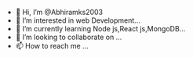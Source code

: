 - 👋 Hi, I’m @Abhiramks2003
- 👀 I’m interested in web Development...
- 🌱 I’m currently learning Node js,React js,MongoDB...
- 💞️ I’m looking to collaborate on ...
- 📫 How to reach me ...

<!---
Abhiramks2003/Abhiramks2003 is a ✨ special ✨ repository because its `README.md` (this file) appears on your GitHub profile.
You can click the Preview link to take a look at your changes.
--->

